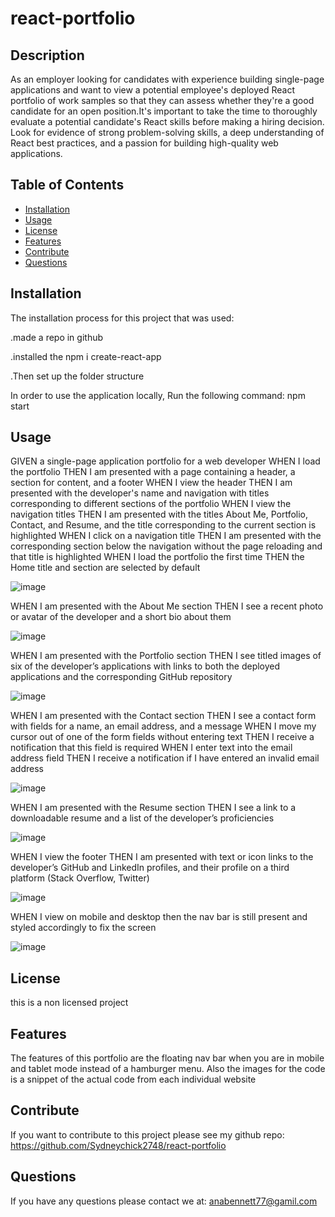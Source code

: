# react-portfolio

## Description

As an employer looking for candidates with experience building single-page applications and want to view a potential employee's deployed React portfolio of work samples
so that they can assess whether they're a good candidate for an open position.It's important to take the time to thoroughly evaluate a potential candidate's React skills before making a hiring decision. Look for evidence of strong problem-solving skills, a deep understanding of React best practices, and a passion for building high-quality web applications. 





## Table of Contents 

- [Installation](#installation)
- [Usage](#usage)
- [License](#license)
- [Features](#features)
- [Contribute](#Contribute)
- [Questions](#Questions)





## Installation
 
 The installation process for this project that was used:

 .made a repo in github

 .installed the npm i create-react-app

 .Then set up the folder structure 

 In order to use the application locally, Run the following command:
 npm start 
 


 



## Usage
GIVEN a single-page application portfolio for a web developer
WHEN I load the portfolio
THEN I am presented with a page containing a header, a section for content, and a footer
WHEN I view the header
THEN I am presented with the developer's name and navigation with titles corresponding to different sections of the portfolio
WHEN I view the navigation titles
THEN I am presented with the titles About Me, Portfolio, Contact, and Resume, and the title corresponding to the current section is highlighted
WHEN I click on a navigation title
THEN I am presented with the corresponding section below the navigation without the page reloading and that title is highlighted
WHEN I load the portfolio the first time
THEN the Home title and section are selected by default

![image](https://user-images.githubusercontent.com/87034052/222059283-8bf65144-7159-41bf-8ce1-f06c544b9828.png)



WHEN I am presented with the About Me section
THEN I see a recent photo or avatar of the developer and a short bio about them

![image](https://user-images.githubusercontent.com/87034052/222229089-7cd8c60d-3d3a-4e09-ad71-5cf8f691b8a4.png)




WHEN I am presented with the Portfolio section
THEN I see titled images of six of the developer’s applications with links to both the deployed applications and the corresponding GitHub repository

![image](https://user-images.githubusercontent.com/87034052/222059444-c5c11fd1-6296-41f1-ac2a-dc5a5b428775.png)

WHEN I am presented with the Contact section
THEN I see a contact form with fields for a name, an email address, and a message
WHEN I move my cursor out of one of the form fields without entering text
THEN I receive a notification that this field is required
WHEN I enter text into the email address field
THEN I receive a notification if I have entered an invalid email address

![image](https://user-images.githubusercontent.com/87034052/222230140-e83f1b97-3ce0-4eb9-b0ad-abd058988e8d.png)



WHEN I am presented with the Resume section
THEN I see a link to a downloadable resume and a list of the developer’s proficiencies

![image](https://user-images.githubusercontent.com/87034052/222231572-49a833ec-729d-43a1-bebb-67fb01c6da7e.png)



WHEN I view the footer
THEN I am presented with text or icon links to the developer’s GitHub and LinkedIn profiles, and their profile on a third platform (Stack Overflow, Twitter) 

![image](https://user-images.githubusercontent.com/87034052/222059636-0084b829-c914-42fc-b1b5-09a3f611febf.png)

WHEN I view on mobile and desktop then the nav bar is still present and styled accordingly to fix the screen

![image](https://user-images.githubusercontent.com/87034052/222059686-56564865-01cc-4658-bcb8-9b9350cd6d94.png)




## License
this is a non licensed project 


## Features
The features of this portfolio are the floating nav bar when you are in mobile and tablet mode instead of a hamburger menu. Also the images for the code is a snippet of the actual code from each individual website  

## Contribute
If you want to contribute to this project please see my github repo: https://github.com/Sydneychick2748/react-portfolio

## Questions
If you have any questions please contact we at: anabennett77@gamil.com
